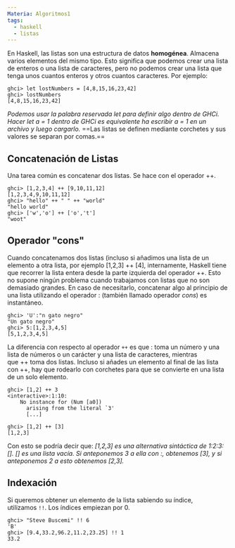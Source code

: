```yaml
---
Materia: Algoritmos1
tags:
  - haskell
  - listas
---
```

En Haskell, las listas son una estructura de datos **homogénea**. Almacena varios elementos del mismo tipo. Esto significa que podemos crear una lista de enteros o una lista de caracteres, pero no podemos crear una lista que tenga unos cuantos enteros y otros cuantos caracteres. Por ejemplo:
```ghci
ghci> let lostNumbers = [4,8,15,16,23,42]
ghci> lostNumbers 
[4,8,15,16,23,42]
```

*Podemos usar la palabra reservada let para definir algo dentro de GHCi. Hacer let a = 1 dentro de GHCi es equivalente ha escribir a = 1 en un archivo y luego cargarlo.*
==Las listas se definen mediante corchetes y sus valores se separan por comas.==
## Concatenación de Listas
Una tarea común es concatenar dos listas. Se hace con el operador ++.
```ghci
ghci> [1,2,3,4] ++ [9,10,11,12]
[1,2,3,4,9,10,11,12]
ghci> "hello" ++ " " ++ "world"
"hello world"
ghci> ['w','o'] ++ ['o','t']
"woot"
```
## Operador "cons"
Cuando concatenamos dos listas (incluso si añadimos una lista de un elemento a otra lista, por ejemplo [1,2,3] ++ [4], internamente, Haskell tiene que recorrer la lista entera desde la parte izquierda del operador ++. Esto no supone ningún problema cuando trabajamos con listas que no son demasiado grandes. En caso de necesitarlo, concatenar algo al principio de una lista utilizando el operador : (también llamado operador *cons*) es instantáneo.
```ghci
ghci> 'U':"n gato negro"
"Un gato negro"
ghci> 5:[1,2,3,4,5]
[5,1,2,3,4,5]
```
La diferencia con respecto al operador `++` es que : toma un número y una lista de números o un carácter y una lista de caracteres, mientras que ++ toma dos listas. Incluso si añades un elemento al final de las lista con ++, hay que rodearlo con corchetes para que se convierte en una lista de un solo elemento.
```ghci
ghci> [1,2] ++ 3
<interactive>:1:10:
    No instance for (Num [a0])
      arising from the literal `3'
      [...]

ghci> [1,2] ++ [3]
[1,2,3]
```
Con esto se podría decir que: *[1,2,3] es una alternativa sintáctica de 1:2:3:[]. [] es una lista vacía. Si anteponemos 3 a ella con :, obtenemos [3], y si anteponemos 2 a esto obtenemos [2,3].*

## Indexación
Si queremos obtener un elemento de la lista sabiendo su índice, utilizamos `!!`. Los índices empiezan por 0.
```ghci
ghci> "Steve Buscemi" !! 6
'B'
ghci> [9.4,33.2,96.2,11.2,23.25] !! 1
33.2
```
